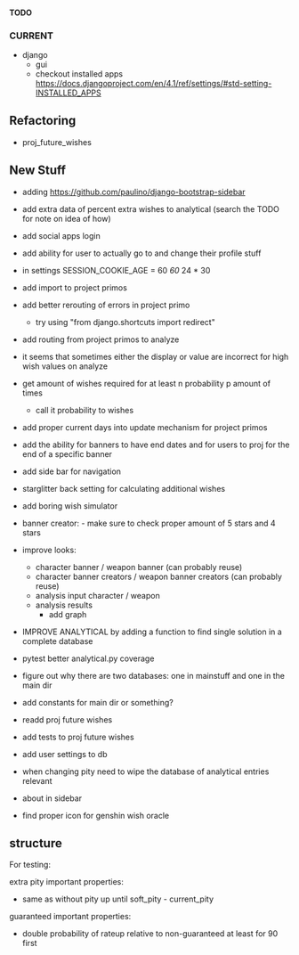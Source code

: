 #### TODO

### CURRENT

- django
  - gui
  - checkout installed apps <https://docs.djangoproject.com/en/4.1/ref/settings/#std-setting-INSTALLED_APPS>

## Refactoring

- proj_future_wishes

## New Stuff

- adding <https://github.com/paulino/django-bootstrap-sidebar>
- add extra data of percent extra wishes to analytical (search the TODO for note on idea of how)
- add social apps login
- add ability for user to actually go to and change their profile stuff

- in settings SESSION_COOKIE_AGE = 60 *60* 24 * 30
- add import to project primos

- add better rerouting of errors in project primo
  - try using "from django.shortcuts import redirect"
- add routing from project primos to analyze
- it seems that sometimes either the display or value are incorrect for high wish values on analyze

- get amount of wishes required for at least n probability p amount of times
  - call it probability to wishes
- add proper current days into update mechanism for project primos
- add the ability for banners to have end dates and for users to proj for the end of a specific banner

- add side bar for navigation

- starglitter back setting for calculating additional wishes

- add boring wish simulator

- banner creator: - make sure to check proper amount of 5 stars and 4 stars

- improve looks:
  - character banner / weapon banner (can probably reuse)
  - character banner creators / weapon banner creators (can probably reuse)
  - analysis input character / weapon
  - analysis results
    - add graph

- IMPROVE ANALYTICAL by adding a function to find single solution in a complete database
- pytest better analytical.py coverage
- figure out why there are two databases: one in mainstuff and one in the main dir
- add constants for main dir or something?
- readd proj future wishes
- add tests to proj future wishes
- add user settings to db
- when changing pity need to wipe the database of analytical entries relevant
- about in sidebar
- find proper icon for genshin wish oracle

## structure

For testing:

extra pity important properties:

- same as without pity up until soft_pity - current_pity

guaranteed important properties:

- double probability of rateup relative to non-guaranteed at least for 90 first
